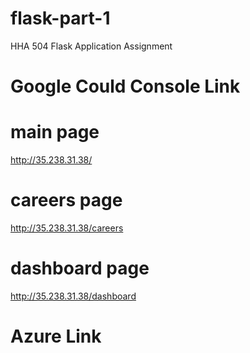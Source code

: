 # flask-part-1
HHA 504 Flask Application Assignment

# Google Could Console Link
# main page
http://35.238.31.38/
# careers page
http://35.238.31.38/careers
# dashboard page 
http://35.238.31.38/dashboard

# Azure Link
